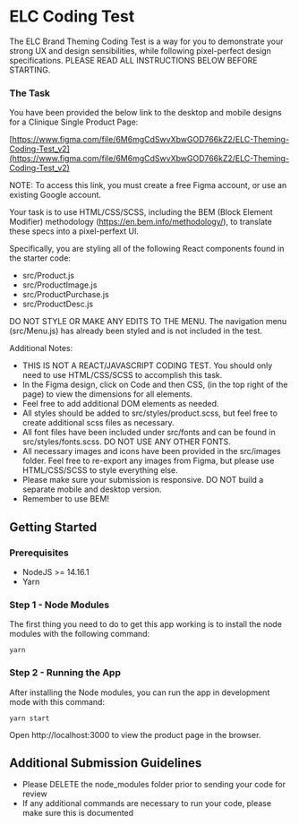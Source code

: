 # ELC Coding Test

The ELC Brand Theming Coding Test is a way for you to demonstrate your strong UX and design sensibilities, while following pixel-perfect design specifications.  PLEASE READ ALL INSTRUCTIONS BELOW BEFORE STARTING.

### The Task

You have been provided the below link to the desktop and mobile designs for a Clinique Single Product Page:

[https://www.figma.com/file/6M6mgCdSwvXbwGOD766kZ2/ELC-Theming-Coding-Test_v2](https://www.figma.com/file/6M6mgCdSwvXbwGOD766kZ2/ELC-Theming-Coding-Test_v2)

NOTE: To access this link, you must create a free Figma account, or use an existing Google account.

Your task is to use HTML/CSS/SCSS, including the BEM (Block Element Modifier) methodology (https://en.bem.info/methodology/), to translate these specs into a pixel-perfext UI.

Specifically, you are styling all of the following React components found in the starter code:

* src/Product.js
* src/ProductImage.js
* src/ProductPurchase.js
* src/ProductDesc.js

DO NOT STYLE OR MAKE ANY EDITS TO THE MENU. The navigation menu (src/Menu.js) has already been styled and is not included in the test.

Additional Notes:

* THIS IS NOT A REACT/JAVASCRIPT CODING TEST.  You should only need to use HTML/CSS/SCSS to accomplish this task.
* In the Figma design, click on Code and then CSS, (in the top right of the page) to view the dimensions for all elements.
* Feel free to add additional DOM elements as needed.
* All styles should be added to src/styles/product.scss, but feel free to create additional scss files as necessary.
* All font files have been included under src/fonts and can be found in src/styles/fonts.scss. DO NOT USE ANY OTHER FONTS.
* All necessary images and icons have been provided in the src/images folder. Feel free to re-export any images from Figma, but  please use HTML/CSS/SCSS to style everything else.
* Please make sure your submission is responsive.  DO NOT build a separate mobile and desktop version.
* Remember to use BEM!

## Getting Started

### Prerequisites

* NodeJS >= 14.16.1
* Yarn

### Step 1 - Node Modules

The first thing you need to do to get this app working is to install the node modules with the following command:

    yarn

### Step 2 - Running the App

After installing the Node modules, you can run the  app in development mode with this command:

    yarn start

Open http://localhost:3000 to view the product page in the browser.

## Additional Submission Guidelines

* Please DELETE the node_modules folder prior to sending your code for review
* If any additional commands  are necessary to run your code, please make sure this is documented